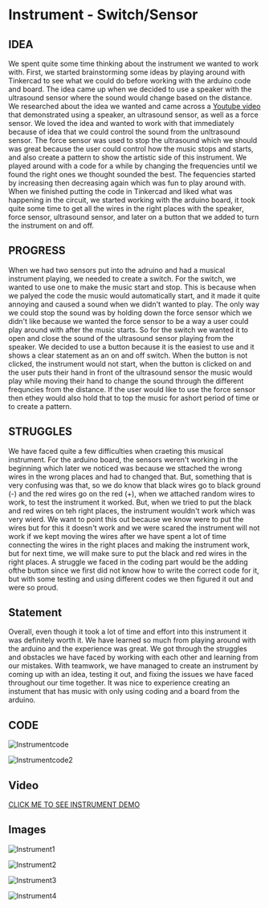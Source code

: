 # Instrument - Switch/Sensor

## IDEA 

We spent quite some time thinking about the instrument we wanted to work with. First, we started brainstorming some ideas by playing around with Tinkercad to see what we could do before working with the arduino code and board. The idea came up when we decided to use a speaker with the ultrasound sensor where the sound would change based on the distance. We researched about the idea we wanted and came across a [Youtube video](https://youtube.com/shorts/-wdzY0l-vOg?feature=share) that demonstrated using a speaker, an ultrasound sensor, as well as a force sensor. We loved the idea and wanted to work with that immediately because of idea that we could control the sound from the unltrasound sensor. The force sensor was used to stop the ultrasound which we should was great because the user could control how the music stops and starts, and also create a pattern to show the artistic side of this instrument. We played around with a code for a while by changing the frequencies until we found the right ones we thought sounded the best. The fequencies started by increasing then decreasing again which was fun to play around with. When we finished putting the code in Tinkercad and liked what was happening in the circuit, we started working with the arduino board, it took quite some time to get all the wires in the right places with the speaker, force sensor, ultrasound sensor, and later on a button that we added to turn the instrument on and off.

## PROGRESS

When we had two sensors put into the adruino and had a musical instrument playing, we needed to create a switch. For the switch, we wanted to use one to make the music start and stop. This is because when we palyed the code the music would automatically start, and it made it quite annoying and caused a sound when we didn't wanted to play. The only way we could stop the sound was by holding down the force sensor which we didn't like because we wanted the force sensor to be a way a user could play around with after the music starts. So for the switch we wanted it to open and close the sound of the ultrasound sensor playing from the speaker. We decided to use a button because it is the easiest to use and it shows a clear statement as an on and off switch. When the button is not clicked, the instrument would not start, when the button is clicked on and the user puts their hand in front of the ultrasound sensor the music would play while moving their hand to change the sound through the different frequncies from the distance. If the user would like to use the force sensor then ethey would also hold that to top the music for ashort period of time or to create a pattern.

## STRUGGLES

We have faced quite a few difficulties when craeting this musical instrument. For the arduino board, the sensors weren't working in the beginning which later we noticed was because we sttached the wrong wires in the wrong places and had to changed that. But, something that is very confusing was that, so we do know that black wires go to black ground (-) and the red wires go on the red (+), when we attached random wires to work, to test the instrument it worked. But, when we tried to put the black and red wires on teh right places, the instrument wouldn't work which was very wierd. We want to point this out because we know were to put the wires but for this it doesn't work and we were scared the instrument will not work if we kept moving the wires after we have spent a lot of time connecting the wires in the right places and making the instrument work, but for next time, we will make sure to put the black and red wires in the right places. A struggle we faced in the coding part would be the adding ofthe button since we first did not know how to write the correct code for it, but with some testing and using different codes we then figured it out and were so proud.

## Statement

Overall, even though it took a lot of time and effort into this instrument it was definitely worth it. We have learned so much from playing around with the arduino and the experience was great. We got through the struggles and obstacles we have faced by working with each other and learning from our mistakes. With teamwork, we have managed to create an instrument by coming up with an idea, testing it out, and fixing the issues we have faced throughout our time together. It was nice to experience creating an instument that has music with only using coding and a board from the arduino. 

## CODE

![Instrumentcode](https://github.com/shamsasaeed/ssa8778/blob/main/inst%20code.png)

![Instrumentcode2](https://github.com/shamsasaeed/ssa8778/blob/main/inst%20code%202.png)


## Video 

[CLICK ME TO SEE INSTRUMENT DEMO](https://youtube.com/shorts/-wdzY0l-vOg?feature=share)

## Images

![Instrument1](https://github.com/shamsasaeed/ssa8778/blob/main/1%20instrument.jpg)

![Instrument2](https://github.com/shamsasaeed/ssa8778/blob/main/2%20instrument.jpg)

![Instrument3](https://github.com/shamsasaeed/ssa8778/blob/main/2%20instrument.jpg)

![Instrument4](https://github.com/shamsasaeed/ssa8778/blob/main/4%20instrument.jpg)

